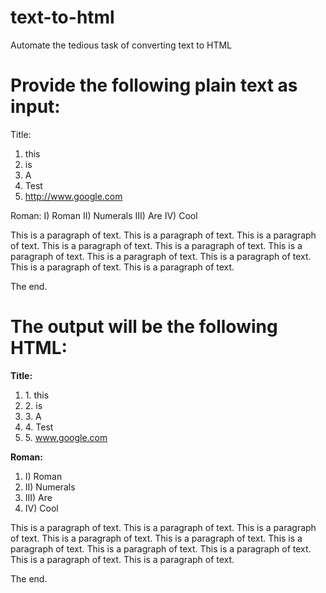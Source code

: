 # text-to-html
Automate the tedious task of converting text to HTML

# Provide the following plain text as input:
Title:
1. this
2. is
3. A
4. Test
5. http://www.google.com

Roman:
I) Roman
II) Numerals
III) Are
IV) Cool

This is a paragraph of text. This is a paragraph of text. This is a paragraph of text. This is a paragraph of text. This is a paragraph of text. This is a paragraph of text. This is a paragraph of text. This is a paragraph of text. This is a paragraph of text. This is a paragraph of text. 

The end.

# The output will be the following HTML:
<strong>Title:</strong>
<ol>
    <li>1. this</li>
    <li>2. is</li>
    <li>3. A</li>
    <li>4. Test</li>
    <li>5. <a href="http://www.google.com" target="_blank">www.google.com</a></li>
</ol>
<strong>Roman:</strong>
<ol>
    <li>I) Roman</li>
    <li>II) Numerals</li>
    <li>III) Are</li>
    <li>IV) Cool</li>
</ol>
<p>
This is a paragraph of text. This is a paragraph of text. This is a paragraph of text. This is a paragraph of text. This is a paragraph of text. This is a paragraph of text. This is a paragraph of text. This is a paragraph of text. This is a paragraph of text. This is a paragraph of text. 
</p>
<p>
The end.
</p>

